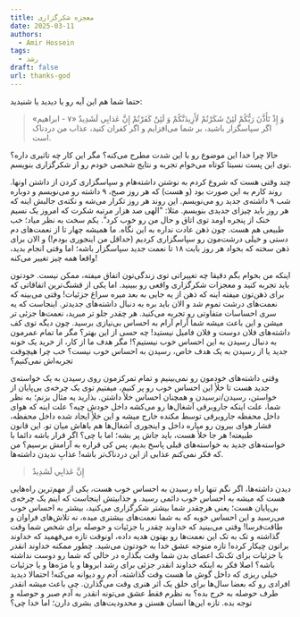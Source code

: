 ```yaml
---
title: معجزه شکرگزاری
date: 2025-03-11
authors:
  - Amir Hossein
tags:
  - رشد
draft: false
url: thanks-god
---
```

حتما شما هم این آیه رو یا دیدید یا شنیدید:
> وَ إِذْ تَأَذَّنَ رَبُّكُمْ لَئِنْ شَكَرْتُمْ لَأَزِيدَنَّكُمْ وَ لَئِنْ كَفَرْتُمْ إِنَّ عَذابِي لَشَدِيدٌ «۷ - ابراهیم»
> اگر سپاسگزار باشید، بر شما می‌افزایم و اگر کفران کنید، عذاب من دردناک است.

حالا چرا خدا این موضوع رو با این شدت مطرح می‌کنه؟ مگر این کار چه تاثیری داره؟ توی این پست نسبتا کوتاه می‌خوام تجربه و نتایج شخصی خودم رو از شکرگزاری بنویسم.

چند وقتی هست که شروع کردم به نوشتن داشته‌هام و سپاسگزاری کردن از داشتن اونها. روند کارم به این صورت بود (و هست) که هر روز صبح، ۹ داشته رو می‌نویسم و دوباره شب ۹ داشته‌ی جدید رو می‌نویسم. این روند هر روز تکرار می‌شه و نکته‌ی جالبش اینه که هر روز باید چیزای جدیدی بنویسم. مثلا: "الهی صد هزار مرتبه شکرت که امروز یک نسیم خنک از پنجره اومد توی اتاق و حال من رو خوب کرد".
یکم سخت به نظر میاد؛ خب طبیعی هم هست. چون ذهن عادت نداره به این نگاه. ما همیشه چهار تا از نعمت‌های دم دستی و خیلی درشت‌مون رو سپاسگزاری کردیم (حداقل من اینجوری بودم!) و الان برای ذهن سخته که بخواد هر روز بابت ۱۸ تا نعمت جدید سپاسگزار باشه؛ اما وقتی انجام بدید، واقعا همه چیز تغییر می‌کنه!

اینکه من بخوام بگم دقیقا چه تغییراتی توی زندگی‌تون اتفاق میفته، ممکن نیست. خودتون باید تجربه کنید و معجزات شکرگزاری واقعی رو ببینید. اما یکی از قشنگ‌ترین اتفاقاتی که برای ذهن‌تون میفته اینه که ذهن از یه جایی به بعد میره سراغ جزئیات! وقتی می‌بینه که نعمت‌های درشت تموم شد و الان باید بره به دنبال داشته‌های جدیدتر. اینجاست که یه سری احساسات متفاوتی رو تجربه می‌کنید. هر چقدر جلو تر میرید، نعمت‌ها جزئی تر میشن و این باعث میشه شما آرام آرام به احساس بی‌نیازی برسید. چون دیگه توی کف داشته‌های فلان دوست و فلان فامیل نیستید! چه حسی از این بهتر؟ مگر ما تمام عمرمون به دنبال رسیدن به این احساس خوب نیستیم؟! مگر هدف ما از کار، از خرید یک خونه جدید یا از رسیدن به یک هدف خاص، رسیدن به احساس خوب نیست؟ خب چرا هیچوقت تجربه‌اش نمی‌کنیم؟ 

وقتی داشته‌های خودمون رو نمی‌بینیم و تمام تمرکزمون روی رسیدن به یک خواسته‌ی جدید هست تا خلأِ این احساس خوب رو پر کنیم، میفتیم توی یک چرخه‌ی بی‌پایان از خواستن، رسیدن/نرسیدن و همچنان احساس خلأ داشتن. بذارید یه مثال بزنم؛ به نظر شما، علت اینکه جاروبرقی آشغال‌ها رو می‌کشه داخل خودش چیه؟ علت اینه که هوای داخل محفظه جاروبرقی توسط مکنده خارج میشه و این خلأِ ایجاد شده داخل محفظه، فشار هوای بیرون رو میاره داخل و اینجوری آشغال‌ها هم باهاش میان تو. این قانون طبیعته! هر جا خلأ هست، باید جاش پر بشه؛ اما با چی؟ اگر قرار باشه دائما با خواسته‌های جدید به خواسته‌های قبلی پاسخ بدیم، پس کی قراره به آرامش برسیم؟ من که فکر نمی‌کنم عذابی از این دردناک‌تر باشه! عذابِ ندیدن داشته‌ها.

>إِنَّ عَذابِي لَشَدِيدٌ

دیدن داشته‌ها، اگر نگم تنها راه رسیدن به احساس خوب هست، یکی از مهم‌ترین راه‌هایی هست که میشه به احساس خوب دائمی رسید. و جذابیتش اینجاست که اینم یک چرخه‌ی بی‌پایان هست؛ یعنی هرچقدر شما بیشتر شکرگزاری می‌کنید، بیشتر به احساس خوب می‌رسید و این احساس خوبه که به شما نعمت‌های بیشتری میده، نه تلاش‌های فراوان و طاقت‌فرسا!
وقتی می‌بینید که خداوند چقدر با جزئیات و حوصله برای شخص شما وقت گذاشته و تک به تک این نعمت‌ها رو بهتون هدیه داده، اونوقت تازه می‌فهمید که خداوند براتون چیکار کرده! تازه متوجه عشق خدا به خودتون می‌شید. چطور ممکنه خداوند انقدر با جزئیات برای تک‌تک اعضای بدن شما وقت بگذاره در حالی که شما رو دوست نداشته باشه؟ اصلا فکر به اینکه خداوند انقدر جزئی برای رشد ابروها و یا مژه‌ها و یا جزئیات خیلی ریزی که داخل گوش‌ ما هست وقت گذاشته، آدم رو دیوانه می‌کنه! احتمالا دیدید افرادی رو که بعضا سال‌ها برای خلق یک اثر هنری وقت می‌گذارن. چی باعث میشه انقدر طرف حوصله به خرج بده؟ به نظرم فقط عشق می‌تونه انقدر به آدم صبر و حوصله و توجه بده. تازه این‌ها انسان هستن و محدودیت‌های بشری دارن؛ اما خدا چی؟
